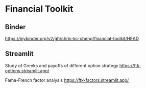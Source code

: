 # Financial Toolkit

## Binder
https://mybinder.org/v2/gh/chris-kc-cheng/financial-toolkit/HEAD

## Streamlit
Study of Greeks and payoffs of different option strategy
https://ftk-options.streamlit.app/

Fama-French factor analysis
https://ftk-factors.streamlit.app/